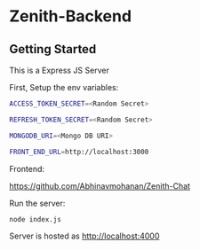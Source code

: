 ﻿# Zenith-Backend


## Getting Started

This is a Express JS Server

First, Setup the env variables:

```bash
ACCESS_TOKEN_SECRET=<Random Secret>

REFRESH_TOKEN_SECRET=<Random Secret>

MONGODB_URI=<Mongo DB URI>

FRONT_END_URL=http://localhost:3000
```

Frontend:

https://github.com/Abhinavmohanan/Zenith-Chat

Run the server:

```bash
node index.js
```

Server is hosted as [http://localhost:4000](http://localhost:4000)
